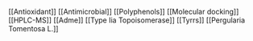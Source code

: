[[Antioxidant]]
[[Antimicrobial]]
[[Polyphenols]]
[[Molecular docking]]
[[HPLC-MS]]
[[Adme]]
[[Type Iia Topoisomerase]]
[[Tyrrs]]
[[Pergularia Tomentosa L.]]
